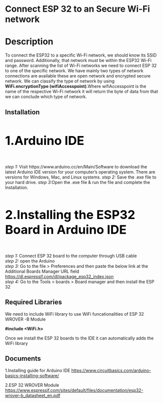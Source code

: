 
#  Connect ESP 32 to an Secure Wi-Fi network  
# Description
To connect the ESP32 to a specific Wi-Fi network, we should know its SSID and password. 
Additionally, that network must be within the ESP32 Wi-Fi range. After scanning the list of Wi-Fi networks we need to connect ESP 32 to one of the specific network. We have mainly two types of network connections are available these are open network and encrypted secure 
network. We can classify the type of network by using <b>WiFi.encryptionType 
(wifiAccesspoint)</b>.Where wifiAccesspoint is the name of the respective Wi-Fi network it will 
return the byte of data from that we can conclude which type of network.


## Installation 
 <h4 style="color:black;font-size:40px;"> <b> 1.Arduino IDE</b>  </h4>
  <i>step 1:</i>          
  Visit https://www.arduino.cc/en/Main/Software  to download the latest Arduino IDE version for your computer’s operating system. There are versions for Windows, Mac, and Linux systems.  
  <i>step 2:</i> Save the .exe file to your hard drive.  
  <i>step 3:</i>Open the .exe file & run the file and complete the Installation.       

  <b><h4 style="color:black;font-size:40px;">2.Installing the ESP32 Board in Arduino IDE  </b>  </h4>
   <i>step 1:</i> Connect ESP 32 board to the computer through USB cable  
   <i>step 2:</i> open the Arduino  
   <i>step 3:</i> 	Go to the file >  Preferences and then paste the below link at the Additional Boards Manager URL field
   https://dl.espressif.com/dl/package_esp32_index.json  
   <i>step 4:</i>	Go to the Tools  >  boards  >  Board manager and then install the ESP 32  



  
  


     


## Required Libraries
We need to include WiFi library to use WiFi funcationalities of ESP 32 WROVER -B Module

<b>#include <WiFi.h></b>

Once we install the ESP 32 boards to the IDE it can automatically adds the WiFi library






## Documents
1.Installing guide for Arduino IDE
          https://www.circuitbasics.com/arduino-basics-installing-software/ 
          
2.ESP 32 WROVER Module
 https://www.espressif.com/sites/default/files/documentation/esp32-wrover-b_datasheet_en.pdf

